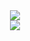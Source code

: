<div align=center>
  <img src="https://capsule-render.vercel.app/api?type=waving&color=auto&height=200&section=header&text=Welcome_MinSeong_Github!&fontSize=50" />
</div>

<div align=center>
  <img src="https://img.shields.io/badge/아이콘내용-바탕색?style=flat&logo=로고이름&logoColor=white"/>
</div>
